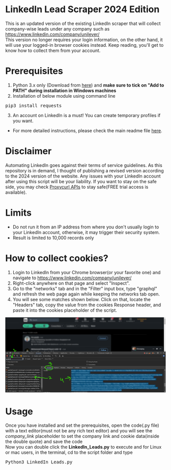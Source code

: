 # LinkedIn Lead Scraper 2024 Edition
This is an updated version of the existing LinkedIn scraper that will collect company-wise leads under any company such as <a href="https://www.linkedin.com/company/unilever/">https://www.linkedin.com/company/unilever/</a><br>
This version no longer requires your login information, on the other hand, it will use your logged-in browser cookies instead. Keep reading, you'll get to know how to collect them from your account.

# Prerequisites
1. Python 3.x only (Download from <a href="https://python.org/downloads">here</a>) and <b>make sure to tick on "Add to PATH" during installation in Windows machines</b>
2. Installation of below module using command line
<pre>pip3 install requests</pre>
3. An account on LinkedIn is a must! You can create temporary profiles if you want.
* For more detailed instructions, please check the main readme file <a href="https://github.com/TufayelLUS/LinkedIn-Scraper/blob/master/README.md">here</a>.

# Disclaimer
Automating LinkedIn goes against their terms of service guidelines. As this repository is in demand, I thought of publishing a revised version according to the 2024 version of the website. Any issues with your LinkedIn account after using this script will be your liability.
If you want to stay on the safe side, you may check <a href="https://nubela.co/proxycurl?utm_campaign=influencer_marketing&utm_source=github&utm_medium=social&utm_content=tufayel_linkedin-scraper">Proxycurl APIs</a> to stay safe(FREE trial access is available).

# Limits
* Do not run it from an IP address from where you don't usually login to your LinkedIn account, otherwise, it may trigger their security system.
* Result is limited to 10,000 records only

# How to collect cookies?
1. Login to LinkedIn from your Chrome browser(or your favorite one) and navigate to <a href="https://www.linkedin.com/company/unilever/">https://www.linkedin.com/company/unilever/</a>
2. Right-click anywhere on that page and select "Inspect".
3. Go to the "networks" tab and in the "Filter" input box, type "graphql" and refresh the web page again while keeping the networks tab open.
4. You will see some matches shown below. Click on that, locate the "Headers" tab, copy the value from the cookies Response header, and paste it into the cookies placeholder of the script.
<img src="https://raw.githubusercontent.com/TufayelLUS/LinkedIn-Scraper/master/LinkedIn%20Lead%20Scraper%202024%20Edition/help.png" />

# Usage
Once you have installed and set the prerequisites, open the code(.py file) with a text editor(must not be any rich text editor) and you will see the <i>company_link</i> placeholder to set the company link and cookie data(inside the double quote) and save the code<br>
Now you can double click the <b>LinkedIn_Leads.py</b> to execute and for Linux or mac users, in the terminal, cd to the script folder and type<br>
<pre>Python3 LinkedIn_Leads.py</pre>
